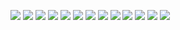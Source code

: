 ![](/images/myBook-01.png)
![](/images/myBook-02.png)
![](/images/myBook-03.png)
![](/images/myBook-04.png)
![](/images/myBook-05.png)
![](/images/myBook-06.png)
![](/images/myBook-07.png)
![](/images/myBook-08.png)
![](/images/myBook-09.png)
![](/images/myBook-10.png)
![](/images/myBook-11.png)
![](/images/myBook-12.png)
![](/images/myBook-13.png)


